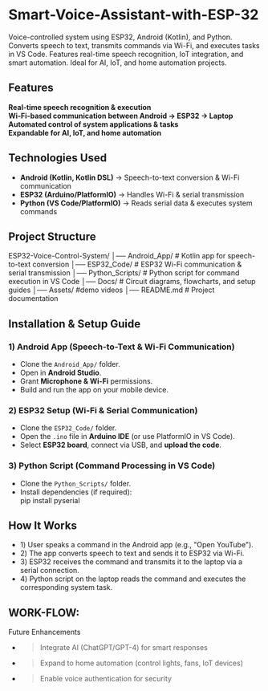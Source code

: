 # Smart-Voice-Assistant-with-ESP-32
Voice-controlled system using ESP32, Android (Kotlin), and Python. Converts speech to text, transmits commands via Wi-Fi, and executes tasks in VS Code. Features real-time speech recognition, IoT integration, and smart automation. Ideal for AI, IoT, and home automation projects.

##  Features  
**Real-time speech recognition & execution**  
**Wi-Fi-based communication between Android → ESP32 → Laptop**  
**Automated control of system applications & tasks**  
**Expandable for AI, IoT, and home automation**  


##  Technologies Used  
- **Android (Kotlin, Kotlin DSL)** → Speech-to-text conversion & Wi-Fi communication  
- **ESP32 (Arduino/PlatformIO)** → Handles Wi-Fi & serial transmission  
- **Python (VS Code/PlatformIO)** → Reads serial data & executes system commands  


##  Project Structure  
ESP32-Voice-Control-System/ │──  Android_App/ # Kotlin app for speech-to-text conversion
│── ESP32_Code/ # ESP32 Wi-Fi communication & serial transmission
│──  Python_Scripts/ # Python script for command execution in VS Code
│──  Docs/ # Circuit diagrams, flowcharts, and setup guides
│──  Assets/ #demo videos
│── README.md # Project documentation




##  Installation & Setup Guide  

### **1) Android App (Speech-to-Text & Wi-Fi Communication)**  
- Clone the `Android_App/` folder.  
- Open in **Android Studio**.  
- Grant **Microphone & Wi-Fi** permissions.  
- Build and run the app on your mobile device.  

### **2️) ESP32 Setup (Wi-Fi & Serial Communication)**  
- Clone the `ESP32_Code/` folder.  
- Open the `.ino` file in **Arduino IDE** (or use PlatformIO in VS Code).  
- Select **ESP32 board**, connect via USB, and **upload the code**.  

### **3️) Python Script (Command Processing in VS Code)**  
- Clone the `Python_Scripts/` folder.  
- Install dependencies (if required):  
  pip install pyserial

## How It Works
- 1️) User speaks a command in the Android app (e.g., "Open YouTube").
- 2️) The app converts speech to text and sends it to ESP32 via Wi-Fi.
- 3️) ESP32 receives the command and transmits it to the laptop via a serial connection.
- 4️) Python script on the laptop reads the command and executes the corresponding system task.

## WORK-FLOW:



Future Enhancements
- > Integrate AI (ChatGPT/GPT-4) for smart responses
- > Expand to home automation (control lights, fans, IoT devices)
- > Enable voice authentication for security








